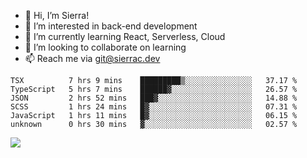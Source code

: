- 👋 Hi, I’m Sierra!
- 👀 I’m interested in back-end development
- 🌱 I’m currently learning React, Serverless, Cloud
- 💞️ I’m looking to collaborate on learning
- 📫 Reach me via git@sierrac.dev

<!--START_SECTION:waka-->

```text
TSX          7 hrs 9 mins    █████████▒░░░░░░░░░░░░░░░   37.17 %
TypeScript   5 hrs 7 mins    ██████▓░░░░░░░░░░░░░░░░░░   26.57 %
JSON         2 hrs 52 mins   ███▓░░░░░░░░░░░░░░░░░░░░░   14.88 %
SCSS         1 hrs 24 mins   █▓░░░░░░░░░░░░░░░░░░░░░░░   07.31 %
JavaScript   1 hrs 11 mins   █▓░░░░░░░░░░░░░░░░░░░░░░░   06.15 %
unknown      0 hrs 30 mins   ▓░░░░░░░░░░░░░░░░░░░░░░░░   02.57 %
```

<!--END_SECTION:waka-->


![](https://hit.yhype.me/github/profile?user_id=7351311)
